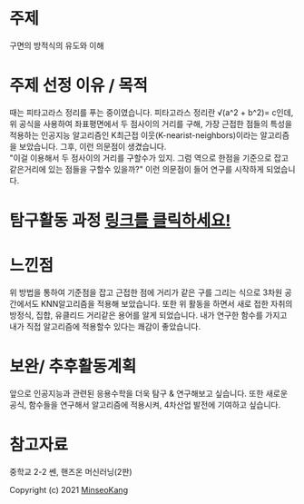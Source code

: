 # 주제
구면의 방적식의 유도와 이해

# 주제 선정 이유 / 목적
때는 피타고라스 정리를 푸는 중이였습니다. 피타고라스 정리란 
√(a^2 + b^2)= c인데, 위 공식을 사용하여 좌표평면에서 두 점사이의 거리를 구해,
가장 근접한 점들의 특성을 적용하는 인공지능 알고리즘인 K최근접 이웃(K-nearist-neighbors)이라는 알고리즘을 보았습니다. 그후, 이런 의문점이 생겼습니다.  
"이걸 이용해서 두 점사이의 거리를 구할수가 있지. 그럼 역으로 한점을 기준으로 잡고 같은거리에 있는 점들을 구할수 있을까?"
이런 의문점이 들어 연구를 시작하게 되었습니다.

# 탐구활동 과정  [링크를 클릭하세요!](https://github.com/minecode0606/MIFC_Project/blob/master/spherical_surface_equation/spherical_surface_equation.ipynb)

# 느낀점
위 방법을 통하여 기준점을 잡고 근접한 점에 거리가 같은 구를 그리는 식으로 3차원 공간에서도 KNN알고리즘을 적용해 보았습니다. 
또한 위 활동을 하면서 새로 접한 자취의 방정식, 집합, 유클리드 거리같은 용어를 알게 되었습니다.
내가 연구한 함수를 가지고 내가 직접 알고리즘에 적용할수 있다는 쾌감이 좋았습니다. 

# 보완/ 추후활동계획
앞으로 인공지능과 관련된 응용수학을 더욱 탐구 & 연구해보고 싶습니다. 또한 새로운 공식, 함수들을 연구해서
알고리즘에 적용시켜, 4차산업 발전에 기여하고 싶습니다.

# 참고자료
중학교 2-2 쎈, 핸즈온 머신러닝(2판)

Copyright (c) 2021 [MinseoKang](https://github.com/minecode0606)